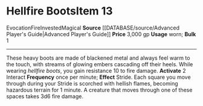 ﻿---
bulk: '1'
element: Fire
id: '735'
item_category: Worn Items
item_subcategory: Other Worn Items
level: '13'
name: Hellfire Boots
price: 3,000 gp
rarity: Common
school: Evocation
source: '[[DATABASE/source/Advanced Player''s Guide|Advanced Player''s Guide]]'
subcategory: wornitem
trait:
- '[[DATABASE/trait/Evocation|Evocation]]'
- '[[DATABASE/trait/Fire|Fire]]'
- '[[DATABASE/trait/Invested|Invested]]'
- '[[DATABASE/trait/Magical|Magical]]'
type: Item
usage: worn

---
# Hellfire Boots<span class="item-type">Item 13</span>

<span class="item-trait">Evocation</span><span class="item-trait">Fire</span><span class="item-trait">Invested</span><span class="item-trait">Magical</span>
**Source** [[DATABASE/source/Advanced Player's Guide|Advanced Player's Guide]] 
**Price** 3,000 gp
**Usage** worn; **Bulk** 1

---
These heavy boots are made of blackened metal and always feel warm to the touch, with streams of glowing embers cascading off their heels. While wearing _hellfire boots_, you gain resistance 10 to fire damage.
**Activate** <span class="action-icon">2</span> Interact **Frequency** once per minute; **Effect** Stride. Each square you move through during your Stride is scorched with hellish flames, becoming hazardous terrain for 1 minute. A creature that moves through one of these spaces takes 3d6 fire damage.